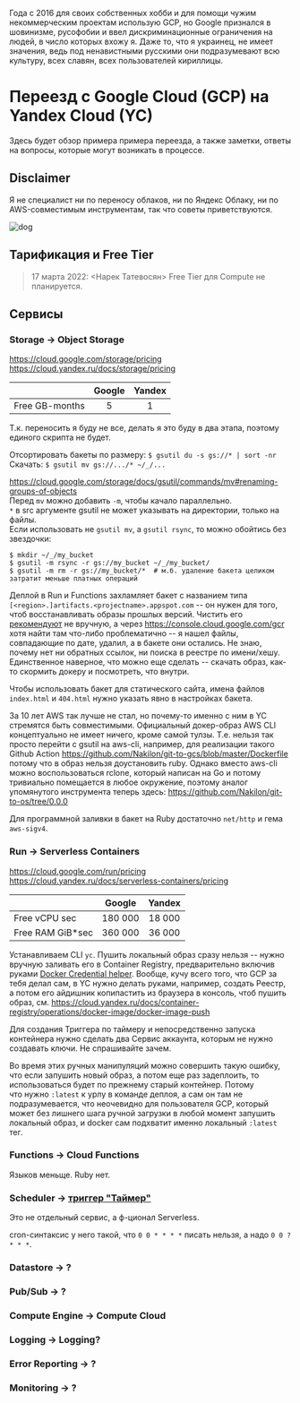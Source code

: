 Года с 2016 для своих собственных хобби и для помощи чужим некоммерческим проектам использую GCP, но Google признался в шовинизме, русофобии и ввел дискриминационные ограничения на людей, в число которых вхожу я. Даже то, что я украинец, не имеет значения, ведь под ненавистными русскими они подразумевают всю культуру, всех славян, всех пользователей кириллицы.

# Переезд с Google Cloud (GCP) на Yandex Cloud (YC)

Здесь будет обзор примера примера переезда, а также заметки, ответы на вопросы, которые могут возникать в процессе.

## Disclaimer

Я не специалист ни по переносу облаков, ни по Яндекс Облаку, ни по AWS-совместимым инструментам, так что советы приветствуются.

![dog](https://user-images.githubusercontent.com/2870363/159172571-361753a7-3516-4a0b-9726-c139c0ba5c54.jpg)

## Тарификация и Free Tier

> 17 марта 2022: <Нарек Татевосян> Free Tier для Compute не планируется.

## Сервисы

### Storage -> Object Storage

https://cloud.google.com/storage/pricing  
https://cloud.yandex.ru/docs/storage/pricing

|                | Google      | Yandex  |
| -------------- | :---------: | :-----: |
| Free GB-months | 5           | 1       |

Т.к. переносить я буду не все, делать я это буду в два этапа, поэтому единого скрипта не будет.

Отсортировать бакеты по размеру: `$ gsutil du -s gs://* | sort -nr`  
Скачать: `$ gsutil mv gs://.../* ~/_/...`  

https://cloud.google.com/storage/docs/gsutil/commands/mv#renaming-groups-of-objects  
Перед `mv` можно добавить `-m`, чтобы качало параллельно.  
`*` в src аргументе gsutil не может указывать на директории, только на файлы.  
Если использовать не `gsutil mv`, а `gsutil rsync`, то можно обойтись без звездочки:  
```
$ mkdir ~/_/my_bucket
$ gsutil -m rsync -r gs://my_bucket ~/_/my_bucket/
$ gsutil -m rm -r gs://my_bucket/*  # м.б. удаление бакета целиком затратит меньше платных операций
```

Деплой в Run и Functions захламляет бакет с названием типа `[<region>.]artifacts.<projectname>.appspot.com` -- он нужен для того, чтоб восстанавливать образы прошлых версий. Чистить его [рекомендуют](https://stackoverflow.com/a/67693952/322020) не вручную, а через https://console.cloud.google.com/gcr хотя найти там что-либо проблематично -- я нашел файлы, совпадающие по дате, удалил, а в бакете они остались. Не знаю, почему нет ни обратных ссылок, ни поиска в реестре по имени/хешу. Единственное наверное, что можно еще сделать -- скачать образ, как-то скормить докеру и посмотреть, что внутри.

Чтобы использовать бакет для статического сайта, имена файлов `index.html` и `404.html` нужно указать явно в настройках бакета.

За 10 лет AWS так лучше не стал, но почему-то именно с ним в YC стремятся быть совместимыми. Официальный докер-образ AWS CLI концептуально не имеет ничего, кроме самой тулзы. Т.е. нельзя так просто перейти с gsutil на aws-cli, например, для реализации такого Github Action https://github.com/Nakilon/git-to-gcs/blob/master/Dockerfile потому что в образ нельзя доустановить ruby. Однако вместо aws-cli можно воспользоваться rclone, который написан на Go и потому тривиально помещается в любое окружение, поэтому аналог упомянутого инструмента теперь здесь: https://github.com/Nakilon/git-to-os/tree/0.0.0

Для программной заливки в бакет на Ruby достаточно `net/http` и гема `aws-sigv4`.

### Run -> Serverless Containers

https://cloud.google.com/run/pricing  
https://cloud.yandex.ru/docs/serverless-containers/pricing

|                  | Google      | Yandex  |
| ---------------- | :---------: | :-----: |
| Free vCPU sec    | 180 000     | 18 000  |
| Free RAM GiB*sec | 360 000     | 36 000  |

Устанавливаем CLI `yc`. Пушить локальный образ сразу нельзя -- нужно вручную заливать его в Container Registry, предварительно включив руками [Docker Credential helper](https://cloud.yandex.ru/docs/container-registry/operations/authentication#cred-helper). Вообще, кучу всего того, что GCP за тебя делал сам, в YC нужно делать руками, например, создать Реестр, а потом его айдишник копипастить из браузера в консоль, чтоб пушить образ, см. https://cloud.yandex.ru/docs/container-registry/operations/docker-image/docker-image-push

Для создания Триггера по таймеру и непосредственно запуска контейнера нужно сделать два Сервис аккаунта, которым не нужно создавать ключи. Не спрашивайте зачем.

Во время этих ручных манипуляций можно совершить такую ошибку, что если запушить новый образ, а потом еще раз задеплоить, то использоваться будет по прежнему старый контейнер. Потому что нужно `:latest` к урлу в команде деплоя, а сам он там не подразумевается, что неочевидно для пользователя GCP, который может без лишнего шага ручной загрузки в любой момент запушить локальный образ, и docker сам подхватит именно локальный `:latest` тег.

### Functions -> Cloud Functions

Языков меньще. Ruby нет.

### Scheduler -> [триггер "Таймер"](https://cloud.yandex.ru/docs/functions/concepts/trigger/timer)

Это не отдельный сервис, а ф-ционал Serverless.

cron-синтаксис у него такой, что `0 0 * * * *` писать нельзя, а надо `0 0 ? * * *`.  

### Datastore -> ?

### Pub/Sub -> ?

### Compute Engine -> Compute Cloud

### Logging -> Logging?

### Error Reporting -> ?

### Monitoring -> ?
